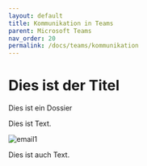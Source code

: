 ```yaml
---
layout: default
title: Kommunikation in Teams
parent: Microsoft Teams
nav_order: 20
permalink: /docs/teams/kommunikation
---
```


# Dies ist der Titel

Dies ist ein Dossier

Dies ist Text.

![email1](../img/email1.png)

Dies ist auch Text.
